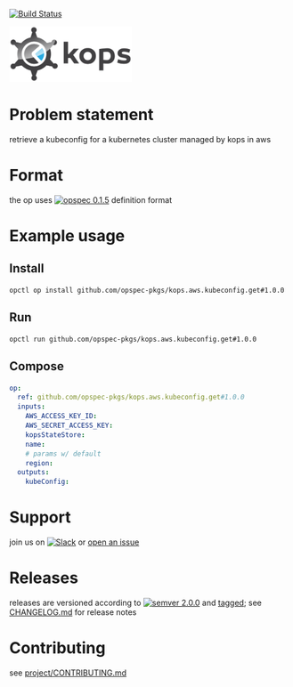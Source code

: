 [![Build Status](https://travis-ci.org/opspec-pkgs/kops.aws.kubeconfig.get.svg?branch=master)](https://travis-ci.org/opspec-pkgs/kops.aws.kubeconfig.get)

<img src="icon.svg" alt="icon" height="100px">

# Problem statement

retrieve a kubeconfig for a kubernetes cluster managed by kops in aws

# Format

the op uses [![opspec 0.1.5](https://img.shields.io/badge/opspec-0.1.5-brightgreen.svg?colorA=6b6b6b&colorB=fc16be)](https://opspec.io/0.1.5) definition format

# Example usage

## Install

```shell
opctl op install github.com/opspec-pkgs/kops.aws.kubeconfig.get#1.0.0
```

## Run

```
opctl run github.com/opspec-pkgs/kops.aws.kubeconfig.get#1.0.0
```

## Compose

```yaml
op:
  ref: github.com/opspec-pkgs/kops.aws.kubeconfig.get#1.0.0
  inputs:
    AWS_ACCESS_KEY_ID:
    AWS_SECRET_ACCESS_KEY:
    kopsStateStore:
    name:
    # params w/ default
    region:
  outputs:
    kubeConfig:
```

# Support

join us on
[![Slack](https://opctl-slackin.herokuapp.com/badge.svg)](https://opctl-slackin.herokuapp.com/)
or
[open an issue](https://github.com/opspec-pkgs/kops.aws.kubeconfig.get/issues)

# Releases

releases are versioned according to
[![semver 2.0.0](https://img.shields.io/badge/semver-2.0.0-brightgreen.svg)](http://semver.org/spec/v2.0.0.html)
and [tagged](https://git-scm.com/book/en/v2/Git-Basics-Tagging); see
[CHANGELOG.md](CHANGELOG.md) for release notes

# Contributing

see
[project/CONTRIBUTING.md](https://github.com/opspec-pkgs/project/blob/master/CONTRIBUTING.md)
